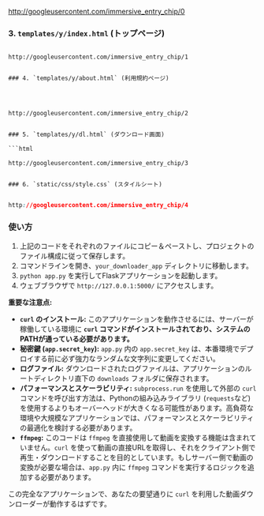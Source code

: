 http://googleusercontent.com/immersive_entry_chip/0


### 3. `templates/y/index.html` (トップページ)

```html

http://googleusercontent.com/immersive_entry_chip/1


### 4. `templates/y/about.html` (利用規約ページ)

```
```html



http://googleusercontent.com/immersive_entry_chip/2


### 5. `templates/y/dl.html` (ダウンロード画面)

```html

http://googleusercontent.com/immersive_entry_chip/3


### 6. `static/css/style.css` (スタイルシート)
```
```css

http://googleusercontent.com/immersive_entry_chip/4
```

### 使い方

1.  上記のコードをそれぞれのファイルにコピー＆ペーストし、プロジェクトのファイル構成に従って保存します。
2.  コマンドラインを開き、`your_downloader_app` ディレクトリに移動します。
3.  `python app.py` を実行してFlaskアプリケーションを起動します。
4.  ウェブブラウザで `http://127.0.0.1:5000/` にアクセスします。

**重要な注意点:**

* **`curl` のインストール:** このアプリケーションを動作させるには、サーバーが稼働している環境に **`curl` コマンドがインストールされており、システムのPATHが通っている必要があります。**
* **秘密鍵 (`app.secret_key`):** `app.py` 内の `app.secret_key` は、本番環境でデプロイする前に必ず強力なランダムな文字列に変更してください。
* **ログファイル:** ダウンロードされたログファイルは、アプリケーションのルートディレクトリ直下の `downloads` フォルダに保存されます。
* **パフォーマンスとスケーラビリティ:** `subprocess.run` を使用して外部の `curl` コマンドを呼び出す方法は、Pythonの組み込みライブラリ (`requests`など) を使用するよりもオーバーヘッドが大きくなる可能性があります。高負荷な環境や大規模なアプリケーションでは、パフォーマンスとスケーラビリティの最適化を検討する必要があります。
* **`ffmpeg`:** このコードは `ffmpeg` を直接使用して動画を変換する機能は含まれていません。`curl` を使って動画の直接URLを取得し、それをクライアント側で再生・ダウンロードすることを目的としています。もしサーバー側で動画の変換が必要な場合は、`app.py` 内に `ffmpeg` コマンドを実行するロジックを追加する必要があります。

この完全なアプリケーションで、あなたの要望通りに `curl` を利用した動画ダウンローダーが動作するはずです。
